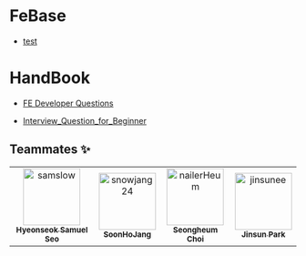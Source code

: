 # FeBase
* [test](./Javascript/JS_Prototype.md)

# HandBook

* [FE Developer Questions](https://github.com/h5bp/Front-end-Developer-Interview-Questions/tree/master/src/translations/korean#JS-%EA%B4%80%EB%A0%A8-%EC%A7%88%EB%AC%B8)

* [Interview_Question_for_Beginner](https://github.com/JaeYeopHan/Interview_Question_for_Beginner)


## Teammates :sparkles:
<table>
<tr>
                <td align="center">
                    <a href="https://github.com/samslow">
                        <img src="https://avatars1.githubusercontent.com/u/26738367?v=4" width="100;" alt="samslow"/>
                        <br />
                        <sub><b>Hyeonseok Samuel Seo</b></sub>
                    </a>
                </td>
                <td align="center">
                    <a href="https://github.com/snowjang24">
                        <img src="https://avatars3.githubusercontent.com/u/26768201?v=4" width="100;" alt="snowjang24"/>
                        <br />
                        <sub><b>SoonHoJang</b></sub>
                    </a>
                </td>
                <td align="center">
                    <a href="https://github.com/nailerHeum">
                        <img src="https://avatars0.githubusercontent.com/u/26620458?v=4" width="100;" alt="nailerHeum"/>
                        <br />
                        <sub><b>Seongheum Choi</b></sub>
                    </a>
                </td>
                <td align="center">
                    <a href="https://github.com/jinsunee">
                        <img src="https://avatars3.githubusercontent.com/u/31176502?v=4" width="100;" alt="jinsunee"/>
                        <br />
                        <sub><b>Jinsun Park</b></sub>
                    </a>
                </td></tr>
</table>

